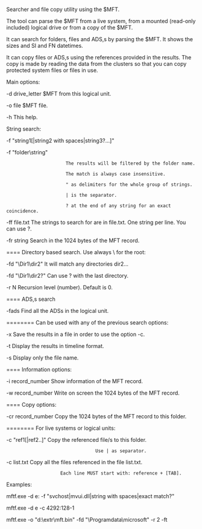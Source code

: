 Searcher and file copy utility using the $MFT.

The tool can parse the $MFT from a live system, from a mounted (read-only
included) logical drive or from a copy of the $MFT.

It can search for folders, files and ADS,s by parsing the $MFT. It shows the
sizes and SI and FN datetimes.

It can copy files or ADS,s using the references provided in the results.
The copy is made by reading the data from the clusters so that you can copy
protected system files or files in use.

Main options:

 -d drive_letter               $MFT from this logical unit.
 
 -o file                       $MFT file.
 
 -h                            This help.
 
 
String search:

 -f "string1[|string2 with spaces|string3?...]"
 
 -f "folder\string"
 
                          The results will be filtered by the folder name.
                          
                          The match is always case insensitive.
                          
                          " as delimiters for the whole group of strings.
                          
                          | is the separator.
                          
                          ? at the end of any string for an exact coincidence.
                          
 -ff file.txt      The strings to search for are in file.txt. One string per line. You can use ?.
                    
 -fr string        Search in the 1024 bytes of the MFT record.
 
==== Directory based search. Use always \\ for the root:

 -fd "\\Dir1\dir2"              It will match any directories dir2...
 
 -fd "\\Dir1\dir2?"             Can use ? with the last directory.
 
 -r N                            Recursion level (number). Default is 0.
 
==== ADS,s search

 -fads            Find all the ADSs in the logical unit.
 
======== Can be used with any of the previous search options:

 -x               Save the results in a file in order to use the option -c.
 
 -t               Display the results in timeline format.
 
 -s               Display only the file name.
 
==== Information options:

 -i record_number      Show information of the MFT record.
 
 -w record_number      Write on screen the 1024 bytes of the MFT record.
 
==== Copy options:

 -cr record_number     Copy the 1024 bytes of the MFT record to this folder.
 
======== For live systems or logical units:

 -c "ref1[|ref2..]"  Copy the referenced file/s to this folder.
 
                                     Use | as separator.
                                     
 -c list.txt           Copy all the files referenced in the file list.txt.
 
                        Each line MUST start with: reference + [TAB].
                        
Examples:

mftf.exe -d e: -f "svchost|mvui.dll|string with spaces|exact match?"

mftf.exe -d e -c 4292:128-1

mftf.exe -o "d:\extr\mft.bin" -fd "\\Programdata\microsoft" -r 2 -ft
